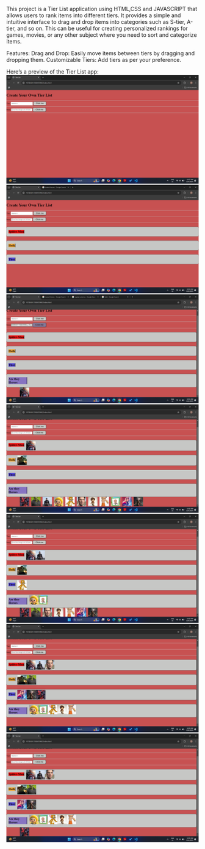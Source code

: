 This project is a Tier List application using HTML,CSS and JAVASCRIPT that allows users to rank items into different tiers. It provides a simple and intuitive interface to drag and drop items into categories such as S-tier, A-tier, and so on. 
This can be useful for creating personalized rankings for games, movies, or any other subject where you need to sort and categorize items.

Features:
Drag and Drop: Easily move items between tiers by dragging and dropping them.
Customizable Tiers: Add tiers as per your preference.

Here’s a preview of the Tier List app:
![Tier List Screenshot](ss1.png)
![Tier List Screenshot](ss2.png)
![Tier List Screenshot](ss3.png)
![Tier List Screenshot](ss4.png)
![Tier List Screenshot](ss5.png)
![Tier List Screenshot](ss6.png)
![Tier List Screenshot](ss7.png)
